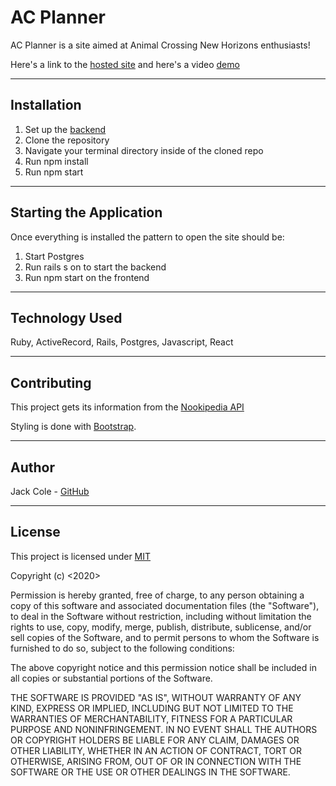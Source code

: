 AC Planner
========================

AC Planner is a site aimed at Animal Crossing New Horizons enthusiasts!

Here's a link to the [hosted site](https://ac-planner.herokuapp.com/) and here's a video [demo](https://www.youtube.com/watch?v=lEGqJHjB6ck)

---

## Installation

1. Set up the [backend](https://github.com/123JackCole/acplanner_backend)
2. Clone the repository
3. Navigate your terminal directory inside of the cloned repo
4. Run npm install
5. Run npm start

---

## Starting the Application

Once everything is installed the pattern to open the site should be: 

1. Start Postgres
2. Run rails s on to start the backend
3. Run npm start on the frontend

---

## Technology Used

Ruby, 
ActiveRecord,
Rails,
Postgres,
Javascript, 
React

---

## Contributing

This project gets its information from the [Nookipedia API](https://nookipedia.com/api/)

Styling is done with [Bootstrap](https://github.com/twbs).

---

## Author

Jack Cole - [GitHub](https://github.com/123JackCole)

---

## License

This project is licensed under [MIT](https://en.wikipedia.org/wiki/MIT_License#References)

Copyright (c) <2020> <Jack Cole>

Permission is hereby granted, free of charge, to any person obtaining a copy
of this software and associated documentation files (the "Software"), to deal
in the Software without restriction, including without limitation the rights
to use, copy, modify, merge, publish, distribute, sublicense, and/or sell
copies of the Software, and to permit persons to whom the Software is
furnished to do so, subject to the following conditions:

The above copyright notice and this permission notice shall be included in all
copies or substantial portions of the Software.

THE SOFTWARE IS PROVIDED "AS IS", WITHOUT WARRANTY OF ANY KIND, EXPRESS OR
IMPLIED, INCLUDING BUT NOT LIMITED TO THE WARRANTIES OF MERCHANTABILITY,
FITNESS FOR A PARTICULAR PURPOSE AND NONINFRINGEMENT. IN NO EVENT SHALL THE
AUTHORS OR COPYRIGHT HOLDERS BE LIABLE FOR ANY CLAIM, DAMAGES OR OTHER
LIABILITY, WHETHER IN AN ACTION OF CONTRACT, TORT OR OTHERWISE, ARISING FROM,
OUT OF OR IN CONNECTION WITH THE SOFTWARE OR THE USE OR OTHER DEALINGS IN THE
SOFTWARE.

